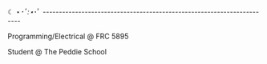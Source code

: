 ☾ ⋆*･ﾟ:⋆*･ﾟ ----------------------------------------------------------------------- 

Programming/Electrical @ FRC 5895

Student @ The Peddie School
